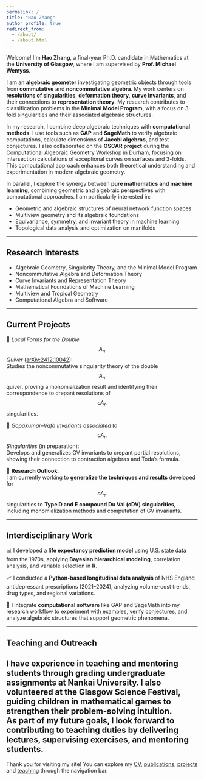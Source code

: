 ```yaml
---
permalink: /
title: "Hao Zhang"
author_profile: true
redirect_from: 
  - /about/
  - /about.html
---
```


Welcome! I'm **Hao Zhang**, a final-year Ph.D. candidate in Mathematics at the **University of Glasgow**, where I am supervised by **Prof. Michael Wemyss**.

I am an **algebraic geometer** investigating geometric objects through tools from **commutative** and **noncommutative algebra**. My work centers on **resolutions of singularities**, **deformation theory**, **curve invariants**, and their connections to **representation theory**. My research contributes to classification problems in the **Minimal Model Program**, with a focus on 3-fold singularities and their associated algebraic structures.

In my research, I combine deep algebraic techniques with **computational methods**. I use tools such as **GAP** and **SageMath** to verify algebraic computations, calculate dimensions of **Jacobi algebras**, and test conjectures. I also collaborated on the **OSCAR project** during the Computational Algebraic Geometry Workshop in Durham, focusing on intersection calculations of exceptional curves on surfaces and 3-folds. This computational approach enhances both theoretical understanding and experimentation in modern algebraic geometry.

In parallel, I explore the synergy between **pure mathematics and machine learning**, combining geometric and algebraic perspectives with computational approaches. I am particularly interested in:

- Geometric and algebraic structures of neural network function spaces  
- Multiview geometry and its algebraic foundations  
- Equivariance, symmetry, and invariant theory in machine learning  
- Topological data analysis and optimization on manifolds  

---

## Research Interests

- Algebraic Geometry, Singularity Theory, and the Minimal Model Program  
- Noncommutative Algebra and Deformation Theory  
- Curve Invariants and Representation Theory  
- Mathematical Foundations of Machine Learning  
- Multiview and Tropical Geometry  
- Computational Algebra and Software

---

## Current Projects

📄 *Local Forms for the Double $$A_n$$ Quiver* ([arXiv:2412.10042](https://arxiv.org/abs/2412.10042)):  
Studies the noncommutative singularity theory of the double $$A_n$$ quiver, proving a monomialization result and identifying their correspondence to crepant resolutions of $$ cA_n $$ singularities.

📄 *Gopakumar–Vafa Invariants associated to* $$ cA_n $$ *Singularities* (in preparation):  
Develops and generalizes GV invariants to crepant partial resolutions, showing their connection to contraction algebras and Toda’s formula.

🔬 **Research Outlook**:  
I am currently working to **generalize the techniques and results** developed for $$ cA_n $$ singularities to **Type D and E compound Du Val (cDV) singularities**, including monomialization methods and computation of GV invariants.


---

## Interdisciplinary Work

📊 I developed a **life expectancy prediction model** using U.S. state data from the 1970s, applying **Bayesian hierarchical modeling**, correlation analysis, and variable selection in **R**.

📈 I conducted a **Python-based longitudinal data analysis** of NHS England antidepressant prescriptions (2021–2024), analyzing volume-cost trends, drug types, and regional variations.

🧮 I integrate **computational software** like GAP and SageMath into my research workflow to experiment with examples, verify conjectures, and analyze algebraic structures that support geometric phenomena.

---

## Teaching and Outreach

I have experience in teaching and mentoring students through grading undergraduate assignments at **Nankai University**. I also volunteered at the **Glasgow Science Festival**, guiding children in mathematical games to strengthen their problem-solving intuition.  
As part of my future goals, I look forward to contributing to teaching duties by delivering lectures, supervising exercises, and mentoring students. 
---

Thank you for visiting my site! You can explore my [CV](/cv/), [publications](/publications/), [projects](/portfolio/) and [teaching](/teaching/) through the navigation bar.
